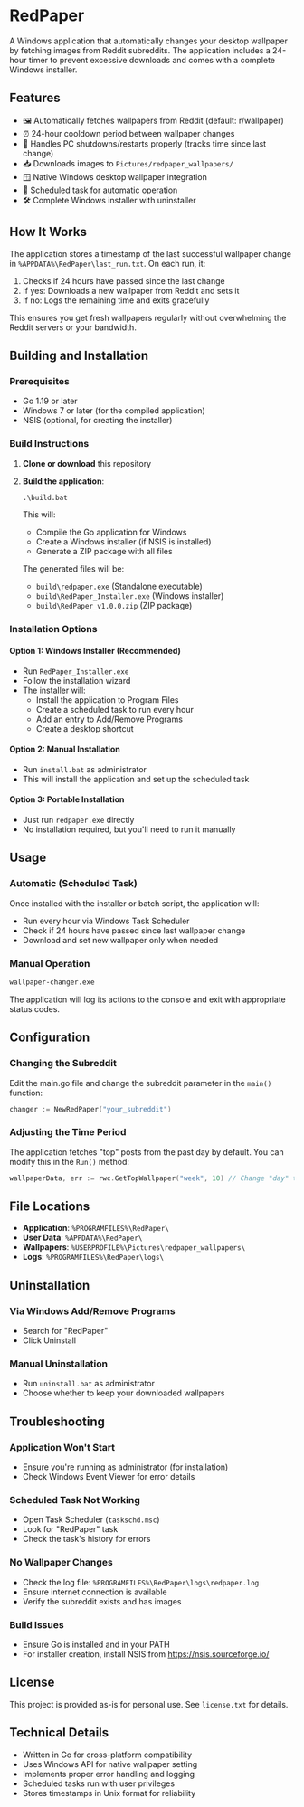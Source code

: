 # RedPaper

A Windows application that automatically changes your desktop wallpaper by fetching images from Reddit subreddits. The application includes a 24-hour timer to prevent excessive downloads and comes with a complete Windows installer.

## Features

- 🖼️ Automatically fetches wallpapers from Reddit (default: r/wallpaper)
- ⏰ 24-hour cooldown period between wallpaper changes
- 🔄 Handles PC shutdowns/restarts properly (tracks time since last change)
- 📥 Downloads images to `Pictures/redpaper_wallpapers/`
- 🪟 Native Windows desktop wallpaper integration
- 📅 Scheduled task for automatic operation
- 🛠️ Complete Windows installer with uninstaller

## How It Works

The application stores a timestamp of the last successful wallpaper change in `%APPDATA%\RedPaper\last_run.txt`. On each run, it:

1. Checks if 24 hours have passed since the last change
2. If yes: Downloads a new wallpaper from Reddit and sets it
3. If no: Logs the remaining time and exits gracefully

This ensures you get fresh wallpapers regularly without overwhelming the Reddit servers or your bandwidth.

## Building and Installation

### Prerequisites

- Go 1.19 or later
- Windows 7 or later (for the compiled application)
- NSIS (optional, for creating the installer)

### Build Instructions

1. **Clone or download** this repository

2. **Build the application**:

   ```cmd
   .\build.bat
   ```

   This will:

   - Compile the Go application for Windows
   - Create a Windows installer (if NSIS is installed)
   - Generate a ZIP package with all files

   The generated files will be:

   - `build\redpaper.exe` (Standalone executable)
   - `build\RedPaper_Installer.exe` (Windows installer)
   - `build\RedPaper_v1.0.0.zip` (ZIP package)

### Installation Options

#### Option 1: Windows Installer (Recommended)

- Run `RedPaper_Installer.exe`
- Follow the installation wizard
- The installer will:
  - Install the application to Program Files
  - Create a scheduled task to run every hour
  - Add an entry to Add/Remove Programs
  - Create a desktop shortcut

#### Option 2: Manual Installation

- Run `install.bat` as administrator
- This will install the application and set up the scheduled task

#### Option 3: Portable Installation

- Just run `redpaper.exe` directly
- No installation required, but you'll need to run it manually

## Usage

### Automatic (Scheduled Task)

Once installed with the installer or batch script, the application will:

- Run every hour via Windows Task Scheduler
- Check if 24 hours have passed since last wallpaper change
- Download and set new wallpaper only when needed

### Manual Operation

```cmd
wallpaper-changer.exe
```

The application will log its actions to the console and exit with appropriate status codes.

## Configuration

### Changing the Subreddit

Edit the main.go file and change the subreddit parameter in the `main()` function:

```go
changer := NewRedPaper("your_subreddit")
```

### Adjusting the Time Period

The application fetches "top" posts from the past day by default. You can modify this in the `Run()` method:

```go
wallpaperData, err := rwc.GetTopWallpaper("week", 10) // Change "day" to "week", "month", etc.
```

## File Locations

- **Application**: `%PROGRAMFILES%\RedPaper\`
- **User Data**: `%APPDATA%\RedPaper\`
- **Wallpapers**: `%USERPROFILE%\Pictures\redpaper_wallpapers\`
- **Logs**: `%PROGRAMFILES%\RedPaper\logs\`

## Uninstallation

### Via Windows Add/Remove Programs

- Search for "RedPaper"
- Click Uninstall

### Manual Uninstallation

- Run `uninstall.bat` as administrator
- Choose whether to keep your downloaded wallpapers

## Troubleshooting

### Application Won't Start

- Ensure you're running as administrator (for installation)
- Check Windows Event Viewer for error details

### Scheduled Task Not Working

- Open Task Scheduler (`taskschd.msc`)
- Look for "RedPaper" task
- Check the task's history for errors

### No Wallpaper Changes

- Check the log file: `%PROGRAMFILES%\RedPaper\logs\redpaper.log`
- Ensure internet connection is available
- Verify the subreddit exists and has images

### Build Issues

- Ensure Go is installed and in your PATH
- For installer creation, install NSIS from https://nsis.sourceforge.io/

## License

This project is provided as-is for personal use. See `license.txt` for details.

## Technical Details

- Written in Go for cross-platform compatibility
- Uses Windows API for native wallpaper setting
- Implements proper error handling and logging
- Scheduled tasks run with user privileges
- Stores timestamps in Unix format for reliability
